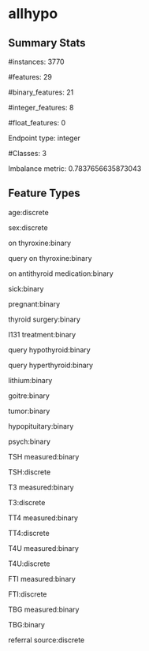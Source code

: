 # allhypo

## Summary Stats

#instances: 3770

#features: 29

  #binary_features: 21

  #integer_features: 8

  #float_features: 0

Endpoint type: integer

#Classes: 3

Imbalance metric: 0.7837656635873043

## Feature Types

 age:discrete

sex:discrete

on thyroxine:binary

query on thyroxine:binary

on antithyroid medication:binary

sick:binary

pregnant:binary

thyroid surgery:binary

I131 treatment:binary

query hypothyroid:binary

query hyperthyroid:binary

lithium:binary

goitre:binary

tumor:binary

hypopituitary:binary

psych:binary

TSH measured:binary

TSH:discrete

T3 measured:binary

T3:discrete

TT4 measured:binary

TT4:discrete

T4U measured:binary

T4U:discrete

FTI measured:binary

FTI:discrete

TBG measured:binary

TBG:binary

referral source:discrete


